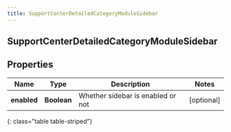 ```yaml
---
title: SupportCenterDetailedCategoryModuleSidebar
---
```

## SupportCenterDetailedCategoryModuleSidebar


## Properties

| Name | Type | Description | Notes |
| ------------ | ------------- | ------------- | ------------- |
| **enabled** | <!----><!---->**Boolean**<!----> | Whether sidebar is enabled or not |  [optional] |
{: class="table table-striped"}



